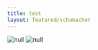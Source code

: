 ```yaml
---
title: test
layout: featured/schumacher
---
```

![null](/img/about-direct-sourcing.jpg)
![null](/img/about-jumbotron.jpg)
